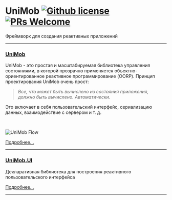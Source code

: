 # UniMob [![Github license](https://img.shields.io/github/license/vanifatovvlad/UniMob.svg)](#) [![PRs Welcome](https://img.shields.io/badge/PRs-welcome-brightgreen.svg)](#)
Фреймворк для создания реактивных приложений
<br>

---

### [UniMob](Assets/UniMob/Sources)
UniMob - это простая и масштабируемая библиотека управления состояниями, в которой прозрачно применяется объектно-ориентированное реактивное программирование (OORP). Принцип проектирования UniMob очень прост:

> _Все, что может быть вычислено из состояния приложения, должно быть вычислено. Автоматически._

Это включает в себя пользовательский интерфейс, сериализацию данных, взаимодействие с сервером и т. д.

<br>

![UniMob Flow](https://user-images.githubusercontent.com/26966368/61778573-ab182080-ae07-11e9-8f62-385099e7617c.png)

[Подробнее...](Assets/UniMob/Sources#readme)

---

### [UniMob.UI](Assets/UniMob.UI/Sources)
Декларативная библиотека для построения реактивного пользовательского интерфейса

[Подробнее...](Assets/UniMob.UI/Sources#readme)

---
